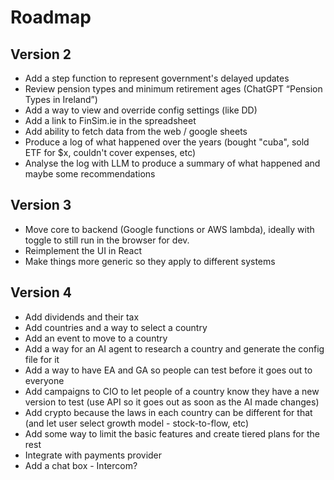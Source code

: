 # Roadmap


## Version 2
- Add a step function to represent government's delayed updates
- Review pension types and minimum retirement ages (ChatGPT “Pension Types in Ireland”) 
- Add a way to view and override config settings (like DD)
- Add a link to FinSim.ie in the spreadsheet
- Add ability to fetch data from the web / google sheets
- Produce a log of what happened over the years (bought "cuba", sold ETF for $x, couldn't cover expenses, etc)
- Analyse the log with LLM to produce a summary of what happened and maybe some recommendations


## Version 3
- Move core to backend (Google functions or AWS lambda), ideally with toggle to still run in the browser for dev.
- Reimplement the UI in React
- Make things more generic so they apply to different systems


## Version 4
- Add dividends and their tax
- Add countries and a way to select a country
- Add an event to move to a country
- Add a way for an AI agent to research a country and generate the config file for it
- Add a way to have EA and GA so people can test before it goes out to everyone
- Add campaigns to CIO to let people of a country know they have a new version to test (use API so it goes out as soon as the AI made changes)
- Add crypto because the laws in each country can be different for that (and let user select growth model - stock-to-flow, etc)
- Add some way to limit the basic features and create tiered plans for the rest
- Integrate with payments provider
- Add a chat box - Intercom?

